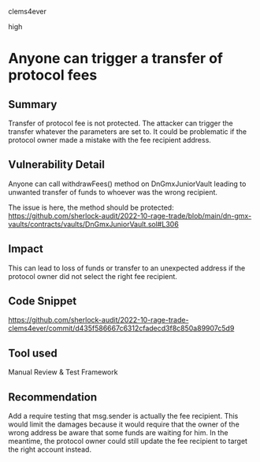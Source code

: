 clems4ever

high

# Anyone can trigger a transfer of protocol fees

## Summary

Transfer of protocol fee is not protected. The attacker can trigger the transfer whatever the parameters are set to. It could be problematic if the protocol owner made a mistake with the fee recipient address.

## Vulnerability Detail

Anyone can call withdrawFees() method on DnGmxJuniorVault leading to unwanted transfer of funds to whoever was the wrong recipient.

The issue is here, the method should be protected: https://github.com/sherlock-audit/2022-10-rage-trade/blob/main/dn-gmx-vaults/contracts/vaults/DnGmxJuniorVault.sol#L306

## Impact

This can lead to loss of funds or transfer to an unexpected address if the protocol owner did not select the right fee recipient.

## Code Snippet

https://github.com/sherlock-audit/2022-10-rage-trade-clems4ever/commit/d435f586667c6312cfadecd3f8c850a89907c5d9

## Tool used

Manual Review & Test Framework

## Recommendation

Add a require testing that msg.sender is actually the fee recipient. This would limit the damages because it would require that the owner of the wrong address be aware that some funds are waiting for him. In the meantime, the protocol owner could still update the fee recipient to target the right account instead.
